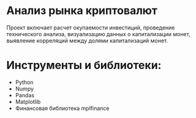 # Анализ рынка криптовалют

Проект включает расчет окупаемости инвестиций, проведение технического анализа, визуализацию данных о капитализации монет, выявление корреляций между долями капитализаций монет. 

# Инструменты и библиотеки:
* Python
* Numpy
* Pandas
* Matplotlib
* Финансовая библиотека mplfinance

